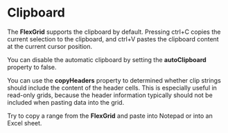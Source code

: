 Clipboard
=========

The **FlexGrid** supports the clipboard by default. 
Pressing ctrl+C copies the current selection to the clipboard, and ctrl+V pastes
the clipboard content at the current cursor position.

You can disable the automatic clipboard by setting the **autoClipboard** property to false.

You can use the **copyHeaders** property to determined whether clip strings should
include the content of the header cells. 
This is especially useful in read-only grids, because the header information 
typically should not be included when pasting data into the grid.

Try to copy a range from the __FlexGrid__ and paste into Notepad or
into an Excel sheet.